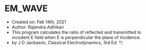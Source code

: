 # EM_WAVE
* Created on: Feb 14th, 2021
 * Author: Rajendra Adhikari
 * This program calculates the ratio of reflected and transmitted to incodent E field when E is perpendicular the plane of incidence.
 * by J D Jackason, Classical Electrodynamics, 3rd Ed.
 */
